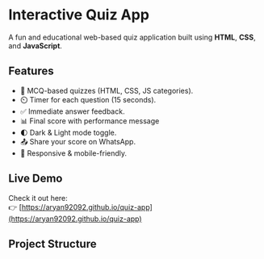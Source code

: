# Interactive Quiz App

A fun and educational web-based quiz application built using **HTML**, **CSS**, and **JavaScript**.

## Features

- 🎯 MCQ-based quizzes (HTML, CSS, JS categories).
- ⏲️ Timer for each question (15 seconds).
- ✅ Immediate answer feedback.
- 📊 Final score with performance message
- 🌓 Dark & Light mode toggle.
- 📤 Share your score on WhatsApp.
- 📱 Responsive & mobile-friendly.

##  Live Demo

Check it out here:  
👉 [https://aryan92092.github.io/quiz-app](https://aryan92092.github.io/quiz-app)

##  Project Structure

